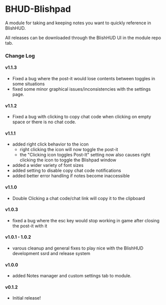 # BHUD-Blishpad
A module for taking and keeping notes you want to quickly reference in BlishHUD.

All releases can be downloaded through the BlishHUD UI in the module repo tab.

### Change Log
#### v1.1.3
- Fixed a bug where the post-it would lose contents between toggles in some situations
- fixed some minor graphical issues/inconsistencies with the settings page.
#### v1.1.2
- Fixed a bug with clicking to copy chat code when clicking on empty space or there is no chat code.
#### v1.1.1
- added right click behavior to the icon
  - right clicking the icon will now toggle the post-it
  - the "Clicking icon toggles Post-It" setting now also causes right clicking the icon to toggle the Blishpad window 
- added a wider variety of font sizes
- added setting to disable copy chat code notifications
- added better error handling if notes become inaccessible
#### v1.1.0
- Double Clicking a chat code/chat link will copy it to the clipboard
#### v1.0.3
- fixed a bug where the esc key would stop working in game after closing the post-it with it
#### v1.0.1 - 1.0.2
- varous cleanup and general fixes to play nice with the BlishHUD development ssrd and release system
#### v1.0.0
- added Notes manager and custom settings tab to module.
#### v0.1.2
- Initial release!
